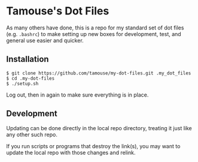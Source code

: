 # Tamouse's Dot Files

As many others have done, this is a repo for my standard set of dot files (e.g. `.bashrc`) 
to make setting up new boxes for development, test, and general use easier and quicker.

## Installation

    $ git clone https://github.com/tamouse/my-dot-files.git .my_dot_files
    $ cd .my-dot-files
    $ ./setup.sh

Log out, then in again to make sure everything is in place.

## Development

Updating can be done directly in the local repo directory, treating it just
like any other such repo.

If you run scripts or programs that destroy the link(s), you may want to update
the local repo with those changes and relink.

